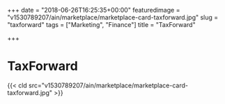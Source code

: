 +++
date = "2018-06-26T16:25:35+00:00"
featuredimage = "v1530789207/ain/marketplace/marketplace-card-taxforward.jpg"
slug = "taxforward"
tags = ["Marketing", "Finance"]
title = "TaxForward"

+++
# TaxForward

{{< cld src="v1530789207/ain/marketplace/marketplace-card-taxforward.jpg" >}}